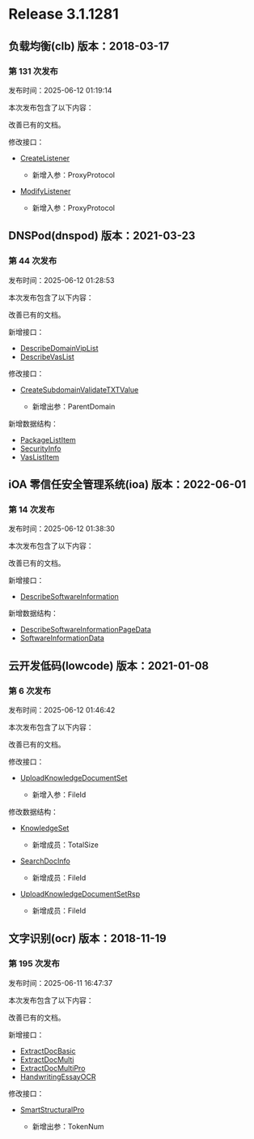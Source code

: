 # Release 3.1.1281

## 负载均衡(clb) 版本：2018-03-17

### 第 131 次发布

发布时间：2025-06-12 01:19:14

本次发布包含了以下内容：

改善已有的文档。

修改接口：

* [CreateListener](https://cloud.tencent.com/document/api/214/30693)

	* 新增入参：ProxyProtocol

* [ModifyListener](https://cloud.tencent.com/document/api/214/30681)

	* 新增入参：ProxyProtocol




## DNSPod(dnspod) 版本：2021-03-23

### 第 44 次发布

发布时间：2025-06-12 01:28:53

本次发布包含了以下内容：

改善已有的文档。

新增接口：

* [DescribeDomainVipList](https://cloud.tencent.com/document/api/1427/119491)
* [DescribeVasList](https://cloud.tencent.com/document/api/1427/119490)

修改接口：

* [CreateSubdomainValidateTXTValue](https://cloud.tencent.com/document/api/1427/113012)

	* 新增出参：ParentDomain


新增数据结构：

* [PackageListItem](https://cloud.tencent.com/document/api/1427/56185#PackageListItem)
* [SecurityInfo](https://cloud.tencent.com/document/api/1427/56185#SecurityInfo)
* [VasListItem](https://cloud.tencent.com/document/api/1427/56185#VasListItem)



## iOA 零信任安全管理系统(ioa) 版本：2022-06-01

### 第 14 次发布

发布时间：2025-06-12 01:38:30

本次发布包含了以下内容：

改善已有的文档。

新增接口：

* [DescribeSoftwareInformation](https://cloud.tencent.com/document/api/1092/119493)

新增数据结构：

* [DescribeSoftwareInformationPageData](https://cloud.tencent.com/document/api/1092/102488#DescribeSoftwareInformationPageData)
* [SoftwareInformationData](https://cloud.tencent.com/document/api/1092/102488#SoftwareInformationData)



## 云开发低码(lowcode) 版本：2021-01-08

### 第 6 次发布

发布时间：2025-06-12 01:46:42

本次发布包含了以下内容：

改善已有的文档。

修改接口：

* [UploadKnowledgeDocumentSet](https://cloud.tencent.com/document/api/1301/116428)

	* 新增入参：FileId


修改数据结构：

* [KnowledgeSet](https://cloud.tencent.com/document/api/1301/68878#KnowledgeSet)

	* 新增成员：TotalSize

* [SearchDocInfo](https://cloud.tencent.com/document/api/1301/68878#SearchDocInfo)

	* 新增成员：FileId

* [UploadKnowledgeDocumentSetRsp](https://cloud.tencent.com/document/api/1301/68878#UploadKnowledgeDocumentSetRsp)

	* 新增成员：FileId




## 文字识别(ocr) 版本：2018-11-19

### 第 195 次发布

发布时间：2025-06-11 16:47:37

本次发布包含了以下内容：

改善已有的文档。

新增接口：

* [ExtractDocBasic](https://cloud.tencent.com/document/api/866/119452)
* [ExtractDocMulti](https://cloud.tencent.com/document/api/866/119451)
* [ExtractDocMultiPro](https://cloud.tencent.com/document/api/866/119450)
* [HandwritingEssayOCR](https://cloud.tencent.com/document/api/866/119449)

修改接口：

* [SmartStructuralPro](https://cloud.tencent.com/document/api/866/112179)

	* 新增出参：TokenNum




